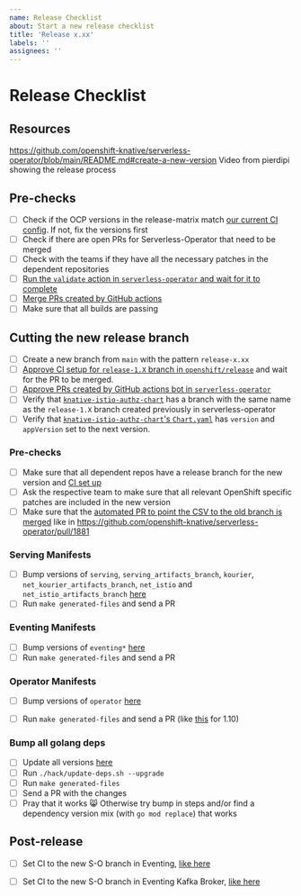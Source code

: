 ```yaml
---
name: Release Checklist
about: Start a new release checklist
title: 'Release x.xx'
labels: ''
assignees: ''
---
```


# Release Checklist

## Resources
https://github.com/openshift-knative/serverless-operator/blob/main/README.md#create-a-new-version
Video from pierdipi showing the release process

## Pre-checks
- [ ] Check if the OCP versions in the release-matrix match [our current CI config](https://github.com/openshift-knative/hack/tree/main/config). If not, fix the versions first
- [ ] Check if there are open PRs for Serverless-Operator that need to be merged
- [ ] Check with the teams if they have all the necessary patches in the dependent repositories
- [ ] [Run the `validate` action in `serverless-operator` and wait for it to complete](https://github.com/openshift-knative/serverless-operator/actions/workflows/validate.yaml)
- [ ] [Merge PRs created by GitHub actions](https://github.com/openshift-knative/serverless-operator/pulls/app%2Fgithub-actions)
- [ ] Make sure that all builds are passing

## Cutting the new release branch
- [ ] Create a new branch from `main` with the pattern `release-x.xx`
- [ ] [Approve CI setup for `release-1.X` branch in `openshift/release`](https://github.com/openshift/release/pulls/serverless-qe) and wait for the PR to be merged.
- [ ] [Approve PRs created by GitHub actions bot in `serverless-operator`](https://github.com/openshift-knative/serverless-operator/pulls/app%2Fgithub-actions)
- [ ] Verify that [`knative-istio-authz-chart`](https://github.com/openshift-knative/knative-istio-authz-chart/branches) has a branch with the same name as the `release-1.X` branch created previously in   serverless-operator
- [ ] Verify that [`knative-istio-authz-chart`'s `Chart.yaml`](https://github.com/openshift-knative/knative-istio-authz-chart/blob/main/Chart.yaml) has `version` and `appVersion` set to the next version.

### Pre-checks
- [ ] Make sure that all dependent repos have a release branch for the new version and [CI set up](https://github.com/openshift-knative/hack)
- [ ] Ask the respective team to make sure that all relevant OpenShift specific patches are included in the new version
- [ ] Make sure that the [automated PR to point the CSV to the old branch is merged](https://github.com/openshift-knative/serverless-operator/pulls?q=is%3Apr+author%3Aapp%2Fgithub-actions+release-+is%3Aopen) like in https://github.com/openshift-knative/serverless-operator/pull/1881

### Serving Manifests
- [ ] Bump versions of `serving`, `serving_artifacts_branch`, `kourier`, `net_kourier_artifacts_branch`, `net_istio` and `net_istio_artifacts_branch`  [here](https://github.com/openshift-knative/serverless-operator/blob/main/olm-catalog/serverless-operator/project.yaml#L34)
- [ ] Run `make generated-files` and send a PR

### Eventing Manifests
- [ ] Bump versions of `eventing*`  [here](https://github.com/openshift-knative/serverless-operator/blob/main/olm-catalog/serverless-operator/project.yaml#L34)
- [ ] Run `make generated-files` and send a PR

### Operator Manifests
- [ ] Bump versions of `operator`  [here](https://github.com/openshift-knative/serverless-operator/blob/main/olm-catalog/serverless-operator/project.yaml#L34)
- [ ] Run `make generated-files` and send a PR (like [this](https://github.com/openshift-knative/serverless-operator/pull/2177) for 1.10)


### Bump all golang deps
- [ ] Update all versions  [here](https://github.com/openshift-knative/serverless-operator/blob/main/hack/update-deps.sh#L18)
- [ ] Run `./hack/update-deps.sh --upgrade`
- [ ] Run `make generated-files`
- [ ] Send a PR with the changes
- [ ] Pray that it works 😸  Otherwise try bump in steps and/or find a dependency version mix (with `go mod replace`) that works

## Post-release
- [ ] Set CI to the new S-O branch in Eventing, [like here](https://github.com/openshift-knative/eventing/pull/3)
- [ ] Set CI to the new S-O branch in Eventing Kafka Broker, [like here](https://github.com/openshift-knative/eventing-kafka-broker/pull/521/files)

